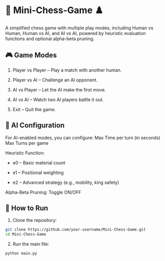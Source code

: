 # 🧠 Mini-Chess-Game ♟️

A simplified chess game with multiple play modes, including Human vs Human, Human vs AI, and AI vs AI, powered by heuristic evaluation functions and optional alpha-beta pruning.

## 🎮 Game Modes
1. Player vs Player – Play a match with another human.

2. Player vs AI – Challenge an AI opponent.

3. AI vs Player – Let the AI make the first move.

4. AI vs AI – Watch two AI players battle it out.

5. Exit – Quit the game.

## 🧠 AI Configuration

For AI-enabled modes, you can configure:
Max Time per turn (in seconds)
Max Turns per game

Heuristic Function:
- e0 – Basic material count

- e1 – Positional weighting

- e2 – Advanced strategy (e.g., mobility, king safety)

Alpha-Beta Pruning: Toggle ON/OFF

## 🚀 How to Run

1. Clone the repository:
```bash
git clone https://github.com/your-username/Mini-Chess-Game.git
cd Mini-Chess-Game
```
2. Run the main file:
```bash
python main.py
```



